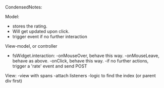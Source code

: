 CondensedNotes:

Model: 
  - stores the rating. 
  - Will get updated upon click. 
  - trigger event if no further interaction

View-model, or controller
- fsWidget.interaction: 
  -onMouseOver, behave this way. 
  -onMouseLeave, behave as above.
  -onClick, behave this way.
    -if no further actions, trigger a 'rate' event and send POST

View:
-view with spans
-attach listeners
-logic to find the index (or parent div first)
